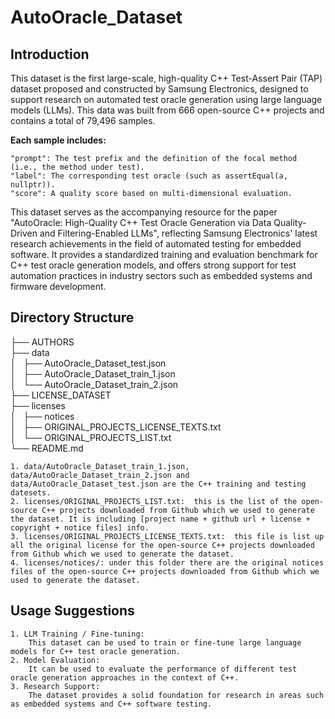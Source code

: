 # **AutoOracle_Dataset**



## **Introduction**

This dataset is the first large-scale, high-quality C++ Test-Assert Pair (TAP) dataset proposed and constructed by Samsung Electronics, designed to support research on automated test oracle generation using large language models (LLMs). This data was built from 666 open-source C++ projects and contains a total of 79,496 samples. 

**Each sample includes:**

	"prompt": The test prefix and the definition of the focal method (i.e., the method under test).
	"label": The corresponding test oracle (such as assertEqual(a, nullptr)).
	"score": A quality score based on multi-dimensional evaluation.

This dataset serves as the accompanying resource for the paper "AutoOracle: High-Quality C++ Test Oracle Generation via Data Quality-Driven and Filtering-Enabled LLMs", reflecting Samsung Electronics' latest research achievements in the field of automated testing for embedded software. It provides a standardized training and evaluation benchmark for C++ test oracle generation models, and offers strong support for test automation practices in industry sectors such as embedded systems and firmware development.



## **Directory Structure**

 ├── AUTHORS  
 ├── data  
 │   ├── AutoOracle_Dataset_test.json  
 │   ├── AutoOracle_Dataset_train_1.json  
 │   └── AutoOracle_Dataset_train_2.json  
 ├── LICENSE_DATASET  
 ├── licenses  
 │   ├── notices  
 │   ├── ORIGINAL_PROJECTS_LICENSE_TEXTS.txt  
 │   └── ORIGINAL_PROJECTS_LIST.txt  
 └── README.md  


	1. data/AutoOracle_Dataset_train_1.json, data/AutoOracle_Dataset_train_2.json and data/AutoOracle_Dataset_test.json are the C++ training and testing datesets.
	2. licenses/ORIGINAL_PROJECTS_LIST.txt:  this is the list of the open-source C++ projects downloaded from Github which we used to generate the dataset. It is including [project name + github url + license + copyright + notice files] info.
	3. licenses/ORIGINAL_PROJECTS_LICENSE_TEXTS.txt:  this file is list up all the original license for the open-source C++ projects downloaded from Github which we used to generate the dataset.
	4. licenses/notices/: under this folder there are the original notices files of the open-source C++ projects downloaded from Github which we used to generate the dataset.



## **Usage Suggestions**

	1. LLM Training / Fine-tuning:
        This dataset can be used to train or fine-tune large language models for C++ test oracle generation.	
	2. Model Evaluation:	
        It can be used to evaluate the performance of different test oracle generation approaches in the context of C++.
	3. Research Support:	
        The dataset provides a solid foundation for research in areas such as embedded systems and C++ software testing.

